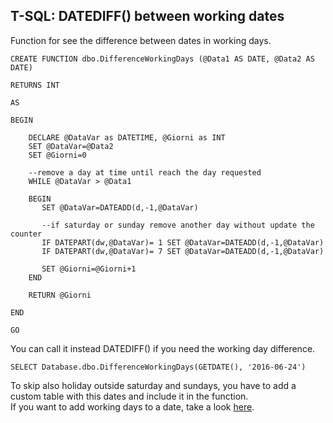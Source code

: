 ## T-SQL: DATEDIFF() between working dates

Function for see the difference between dates in working days.

```
CREATE FUNCTION dbo.DifferenceWorkingDays (@Data1 AS DATE, @Data2 AS DATE)

RETURNS INT

AS

BEGIN

    DECLARE @DataVar as DATETIME, @Giorni as INT
    SET @DataVar=@Data2
    SET @Giorni=0
    
    --remove a day at time until reach the day requested    
    WHILE @DataVar > @Data1
    
    BEGIN
       SET @DataVar=DATEADD(d,-1,@DataVar)
       
       --if saturday or sunday remove another day without update the counter
       IF DATEPART(dw,@DataVar)= 1 SET @DataVar=DATEADD(d,-1,@DataVar)
       IF DATEPART(dw,@DataVar)= 7 SET @DataVar=DATEADD(d,-1,@DataVar)
       
       SET @Giorni=@Giorni+1   
    END
  
    RETURN @Giorni

END

GO
``` 

You can call it instead DATEDIFF() if you need the working day difference.  
``` 
SELECT Database.dbo.DifferenceWorkingDays(GETDATE(), '2016-06-24')
``` 
To skip also holiday outside saturday and sundays, you have to add a custom table with this dates and include it in the function.  
If you want to add working days to a date, take a look [here](https://massyfigini.hashnode.dev/t-sql-add-working-days-to-a-date).